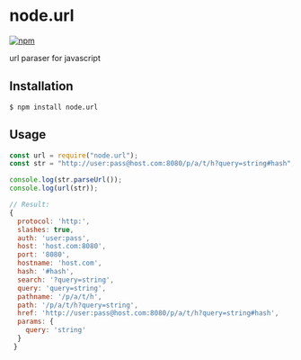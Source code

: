 # node.url

[![npm](https://img.shields.io/npm/v/node.url.svg?style=flat-square)](https://www.npmjs.com/package/node.url)

url paraser for javascript

## Installation
```
$ npm install node.url
```

## Usage
```javascript
const url = require("node.url");
const str = "http://user:pass@host.com:8080/p/a/t/h?query=string#hash";

console.log(str.parseUrl());
console.log(url(str));

// Result:
{
  protocol: 'http:',
  slashes: true,
  auth: 'user:pass',
  host: 'host.com:8080',
  port: '8080',
  hostname: 'host.com',
  hash: '#hash',
  search: '?query=string',
  query: 'query=string',
  pathname: '/p/a/t/h',
  path: '/p/a/t/h?query=string',
  href: 'http://user:pass@host.com:8080/p/a/t/h?query=string#hash',
  params: { 
    query: 'string'
  } 
 }
```